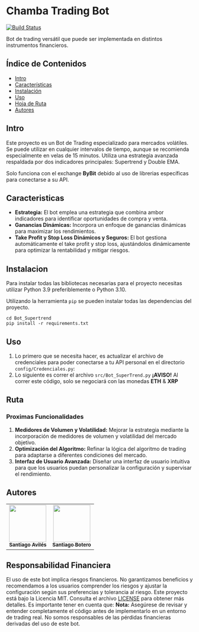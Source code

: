 # Chamba Trading Bot

[![Build Status](https://img.shields.io/pypi/pyversions/pybit)](https://www.python.org/downloads/)

Bot de trading versátil que puede ser implementada en distintos instrumentos financieros.
## Índice de Contenidos

- [Intro](#intro)
- [Características](#caracteristicas)
- [Instalación](#instalacion)
- [Uso](#uso)
- [Hoja de Ruta](#ruta)
- [Autores](#autores)


## Intro
Este proyecto es un Bot de Trading especializado para mercados volátiles. 
Se puede utilizar en cualquier intervalos de tiempo, aunque se recomienda especialmente en velas de 15 minutos. 
Utiliza una estrategia avanzada respaldada por dos indicadores principales: Supertrend y Double EMA.

Solo funciona con el exchange **ByBit** debido al uso de librerias específicas para conectarse a su API.

## Caracteristicas
- **Estrategia:** El bot emplea una estrategia que combina ambor indicadores para identificar oportunidades de compra y venta.
- **Ganancias Dinámicas:** Incorpora un enfoque de ganancias dinámicas para maximizar los rendimientos.
- **Take Profit y Stop Loss Dinámicos y Seguros:** El bot gestiona automáticamente el take profit y stop loss, ajustándolos dinámicamente para optimizar la rentabilidad y mitigar riesgos.

## Instalacion
Para instalar todas las bibliotecas necesarias para el proyecto necesitas utilizar Python 3.9 preferiblemente o Python 3.10. 

Utilizando la herramienta `pip` se pueden instalar todas las dependencias del proyecto. 
```
cd Bot_Supertrend
pip install -r requirements.txt
```

## Uso
1. Lo primero que se necesita hacer, es actualizar el archivo de credenciales para poder conectarse a tu API personal en el directorio ` config/Credenciales.py `:
2. Lo siguiente es correr el archivo ` src/Bot_SuperTrend.py ` 
**¡AVISO!**  Al correr este código, solo se negociará con las monedas **ETH** & **XRP** 

## Ruta

### Proximas Funcionalidades

1. **Medidores de Volumen y Volatilidad:** Mejorar la estrategia mediante la incorporación de medidores de volumen y volatilidad del mercado objetivo.
2. **Optimización del Algoritmo:** Refinar la lógica del algoritmo de trading para adaptarse a diferentes condiciones del mercado.
3. **Interfaz de Usuario Avanzada:** Diseñar una interfaz de usuario intuitiva para que los usuarios puedan personalizar la configuración y supervisar el rendimiento.

## Autores
<table>
  <tr>
<td align="center"><a href="https://github.com/Aviles17"><img src="https://avatars.githubusercontent.com/u/110882455?v=4" width="100px;" alt=""/><br /><sub><b>Santiago Avilés</b></sub></a><br /></td>
<td align="center"><a href="https://github.com/SBoteroP"><img src="https://avatars.githubusercontent.com/u/68749776?s=400&u=985d505e9c62f2f7fa7d08a46e406a451995b5a4&v=4" width="100px;" alt=""/><br /><sub><b>Santiago Botero</b></sub></a><br /></td>
  </tr>
</table>

## **Responsabilidad Financiera** 
El uso de este bot implica riesgos financieros. No garantizamos beneficios y recomendamos a los usuarios comprender los riesgos y ajustar la configuración según sus preferencias y tolerancia al riesgo.
Este proyecto está bajo la Licencia MIT. Consulta el archivo [LICENSE](LICENSE) para obtener más detalles. Es importante tener en cuenta que:
**Nota:** Asegúrese de revisar y entender completamente el código antes de implementarlo en un entorno de trading real. No somos responsables de las pérdidas financieras derivadas del uso de este bot.

